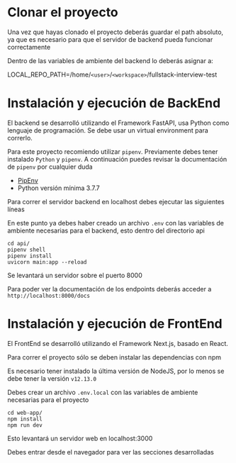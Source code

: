 # Clonar el proyecto

Una vez que hayas clonado el proyecto deberás guardar el path absoluto, ya que es necesario para que el servidor de backend pueda funcionar correctamente

Dentro de las variables de ambiente del backend lo deberás asignar a:

LOCAL_REPO_PATH=/home/`<user>`/`<workspace>`/fullstack-interview-test


# Instalación y ejecución de BackEnd

El backend se desarrolló utilizando el Framework FastAPI, usa Python como lenguaje de programación. Se debe usar un virtual environment para correrlo.

Para este proyecto recomiendo utilizar `pipenv`. Previamente debes tener instalado `Python` y `pipenv`. A continuación puedes revisar la documentación de `pipenv` por cualquier duda

- [PipEnv](https://pipenv-es.readthedocs.io/es/latest)
- Python versión mínima 3.7.7

Para correr el servidor backend en localhost debes ejecutar las siguientes líneas

En este punto ya debes haber creado un archivo `.env` con las variables de ambiente necesarias para el backend, esto dentro del directorio api

```
cd api/
pipenv shell
pipenv install
uvicorn main:app --reload
```

Se levantará un servidor sobre el puerto 8000

Para poder ver la documentación de los endpoints deberás acceder a `http://localhost:8000/docs`



# Instalación y ejecución de FrontEnd

El FrontEnd se desarrolló utilizando el Framework Next.js, basado en React.

Para correr el proyecto sólo se deben instalar las dependencias con npm

Es necesario tener instalado la última versión de NodeJS, por lo menos se debe tener la versión `v12.13.0`

Debes crear un archivo `.env.local` con las variables de ambiente necesarias para el proyecto


```
cd web-app/
npm install
npm run dev
```

Esto levantará un servidor web en localhost:3000

Debes entrar desde el navegador para ver las secciones desarrolladas
